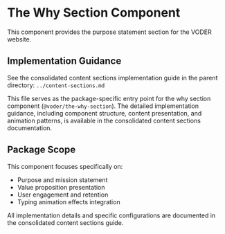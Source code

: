 # The Why Section Component

This component provides the purpose statement section for the VODER website.

## Implementation Guidance

See the consolidated content sections implementation guide in the parent directory: `../content-sections.md`

This file serves as the package-specific entry point for the why section component (`@voder/the-why-section`). The detailed implementation guidance, including component structure, content presentation, and animation patterns, is available in the consolidated content sections documentation.

## Package Scope

This component focuses specifically on:
- Purpose and mission statement
- Value proposition presentation
- User engagement and retention
- Typing animation effects integration

All implementation details and specific configurations are documented in the consolidated content sections guide.
